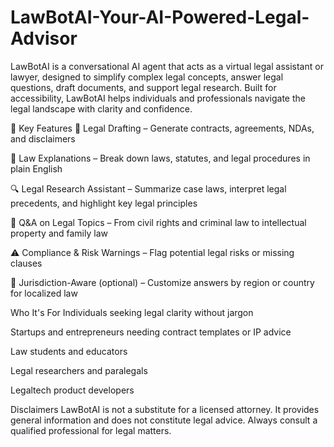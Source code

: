 # LawBotAI-Your-AI-Powered-Legal-Advisor
LawBotAI is a conversational AI agent that acts as a virtual legal assistant or lawyer, designed to simplify complex legal concepts,
answer legal questions, draft documents, and support legal research. Built for accessibility,
LawBotAI helps individuals and professionals navigate the legal landscape with clarity and confidence.

🧩 Key Features
📝 Legal Drafting – Generate contracts, agreements, NDAs, and disclaimers

📖 Law Explanations – Break down laws, statutes, and legal procedures in plain English

🔍 Legal Research Assistant – Summarize case laws, interpret legal precedents, and highlight key legal principles

📌 Q&A on Legal Topics – From civil rights and criminal law to intellectual property and family law

⚠️ Compliance & Risk Warnings – Flag potential legal risks or missing clauses

🧠 Jurisdiction-Aware (optional) – Customize answers by region or country for localized law

Who It's For
Individuals seeking legal clarity without jargon

Startups and entrepreneurs needing contract templates or IP advice

Law students and educators

Legal researchers and paralegals

Legaltech product developers

Disclaimers
LawBotAI is not a substitute for a licensed attorney. It provides general information and does not constitute legal advice. 
Always consult a qualified professional for legal matters.
